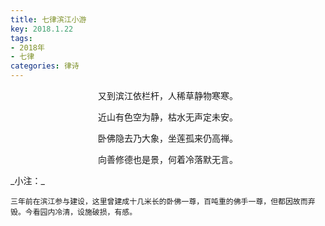 ```yaml
---
title: 七律滨江小游
key: 2018.1.22
tags: 
- 2018年 
- 七律
categories: 律诗
---
```


<p align="center">又到滨江依栏杆，人稀草静物寒寒。
</p>
<p align="center">近山有色空为静，枯水无声定未安。
</p>
<p align="center">卧佛隐去乃大象，坐莲孤来仍高禅。
</p>
<p align="center">向善修德也是景，何着冷落默无言。
</p>
_小注：_

```
三年前在滨江参与建设，这里曾建成十几米长的卧佛一尊，百吨重的佛手一尊，但都因故而弃毁。今看园内冷清，设施破损，有感。
```